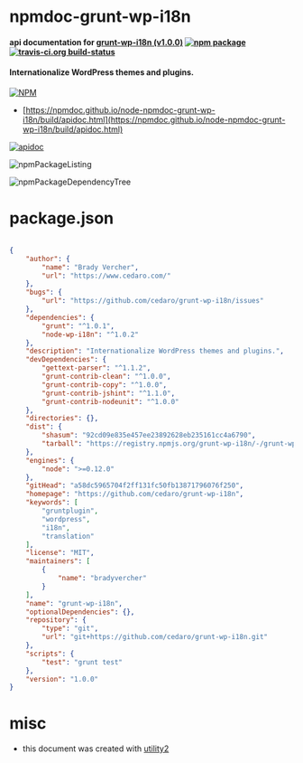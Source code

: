 # npmdoc-grunt-wp-i18n

#### api documentation for  [grunt-wp-i18n (v1.0.0)](https://github.com/cedaro/grunt-wp-i18n)  [![npm package](https://img.shields.io/npm/v/npmdoc-grunt-wp-i18n.svg?style=flat-square)](https://www.npmjs.org/package/npmdoc-grunt-wp-i18n) [![travis-ci.org build-status](https://api.travis-ci.org/npmdoc/node-npmdoc-grunt-wp-i18n.svg)](https://travis-ci.org/npmdoc/node-npmdoc-grunt-wp-i18n)

#### Internationalize WordPress themes and plugins.

[![NPM](https://nodei.co/npm/grunt-wp-i18n.png?downloads=true&downloadRank=true&stars=true)](https://www.npmjs.com/package/grunt-wp-i18n)

- [https://npmdoc.github.io/node-npmdoc-grunt-wp-i18n/build/apidoc.html](https://npmdoc.github.io/node-npmdoc-grunt-wp-i18n/build/apidoc.html)

[![apidoc](https://npmdoc.github.io/node-npmdoc-grunt-wp-i18n/build/screenCapture.buildCi.browser.%252Ftmp%252Fbuild%252Fapidoc.html.png)](https://npmdoc.github.io/node-npmdoc-grunt-wp-i18n/build/apidoc.html)

![npmPackageListing](https://npmdoc.github.io/node-npmdoc-grunt-wp-i18n/build/screenCapture.npmPackageListing.svg)

![npmPackageDependencyTree](https://npmdoc.github.io/node-npmdoc-grunt-wp-i18n/build/screenCapture.npmPackageDependencyTree.svg)



# package.json

```json

{
    "author": {
        "name": "Brady Vercher",
        "url": "https://www.cedaro.com/"
    },
    "bugs": {
        "url": "https://github.com/cedaro/grunt-wp-i18n/issues"
    },
    "dependencies": {
        "grunt": "^1.0.1",
        "node-wp-i18n": "^1.0.2"
    },
    "description": "Internationalize WordPress themes and plugins.",
    "devDependencies": {
        "gettext-parser": "^1.1.2",
        "grunt-contrib-clean": "^1.0.0",
        "grunt-contrib-copy": "^1.0.0",
        "grunt-contrib-jshint": "^1.1.0",
        "grunt-contrib-nodeunit": "^1.0.0"
    },
    "directories": {},
    "dist": {
        "shasum": "92cd09e835e457ee23892628eb235161cc4a6790",
        "tarball": "https://registry.npmjs.org/grunt-wp-i18n/-/grunt-wp-i18n-1.0.0.tgz"
    },
    "engines": {
        "node": ">=0.12.0"
    },
    "gitHead": "a58dc5965704f2ff131fc50fb13871796076f250",
    "homepage": "https://github.com/cedaro/grunt-wp-i18n",
    "keywords": [
        "gruntplugin",
        "wordpress",
        "i18n",
        "translation"
    ],
    "license": "MIT",
    "maintainers": [
        {
            "name": "bradyvercher"
        }
    ],
    "name": "grunt-wp-i18n",
    "optionalDependencies": {},
    "repository": {
        "type": "git",
        "url": "git+https://github.com/cedaro/grunt-wp-i18n.git"
    },
    "scripts": {
        "test": "grunt test"
    },
    "version": "1.0.0"
}
```



# misc
- this document was created with [utility2](https://github.com/kaizhu256/node-utility2)
